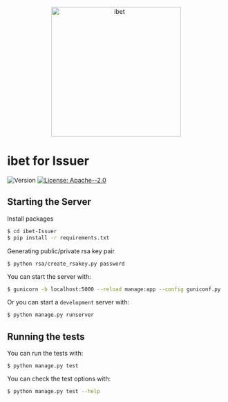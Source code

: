 <p align='center'>
  <img alt="ibet" src="https://user-images.githubusercontent.com/963333/71643901-ef86e100-2d02-11ea-9185-47c06e529910.png" width="300"/>
</p>

# ibet for Issuer

<p>
  <img alt="Version" src="https://img.shields.io/badge/version-0.12-blue.svg?cacheSeconds=2592000" />
  <a href="#" target="_blank">
    <img alt="License: Apache--2.0" src="https://img.shields.io/badge/License-Apache--2.0-yellow.svg" />
  </a>
</p>


## Starting the Server
Install packages
```bash
$ cd ibet-Issuer
$ pip install -r requirements.txt
```

Generating public/private rsa key pair
```
$ python rsa/create_rsakey.py password
```

You can start the server with:
```bash
$ gunicorn -b localhost:5000 --reload manage:app --config guniconf.py
```

Or you can start a `development` server with:
```bash
$ python manage.py runserver
```


## Running the tests

You can run the tests with:
```bash:
$ python manage.py test
```

You can check the test options with:
```bash
$ python manage.py test --help
```
